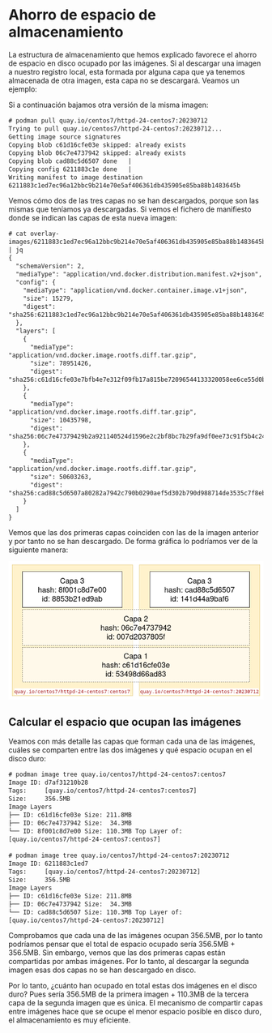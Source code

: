 # Ahorro de espacio de almacenamiento

La estructura de almacenamiento que hemos explicado favorece el ahorro de espacio en disco ocupado por las imágenes. Si al descargar una imagen a nuestro registro local, esta formada por alguna capa que ya tenemos almacenada de otra imagen, esta capa no se descargará. Veamos un ejemplo:

Si a continuación bajamos otra versión de la misma imagen:

```
# podman pull quay.io/centos7/httpd-24-centos7:20230712
Trying to pull quay.io/centos7/httpd-24-centos7:20230712...
Getting image source signatures
Copying blob c61d16cfe03e skipped: already exists  
Copying blob 06c7e4737942 skipped: already exists  
Copying blob cad88c5d6507 done   | 
Copying config 6211883c1e done   | 
Writing manifest to image destination
6211883c1ed7ec96a12bbc9b214e70e5af406361db435905e85ba88b1483645b
```

Vemos cómo dos de las tres capas no se han descargados, porque son las mismas que teníamos ya descargadas. Si vemos el fichero de manifiesto donde se indican las capas de esta nueva imagen:

```
# cat overlay-images/6211883c1ed7ec96a12bbc9b214e70e5af406361db435905e85ba88b1483645b/manifest | jq
{
  "schemaVersion": 2,
  "mediaType": "application/vnd.docker.distribution.manifest.v2+json",
  "config": {
    "mediaType": "application/vnd.docker.container.image.v1+json",
    "size": 15279,
    "digest": "sha256:6211883c1ed7ec96a12bbc9b214e70e5af406361db435905e85ba88b1483645b"
  },
  "layers": [
    {
      "mediaType": "application/vnd.docker.image.rootfs.diff.tar.gzip",
      "size": 78951426,
      "digest": "sha256:c61d16cfe03e7bfb4e7e312f09fb17a815be72096544133320058ee6ce55d0b2"
    },
    {
      "mediaType": "application/vnd.docker.image.rootfs.diff.tar.gzip",
      "size": 10435798,
      "digest": "sha256:06c7e47379429b2a921140524d1596e2c2bf8bc7b29fa9df0ee73c91f5b4c24f"
    },
    {
      "mediaType": "application/vnd.docker.image.rootfs.diff.tar.gzip",
      "size": 50603263,
      "digest": "sha256:cad88c5d6507a80282a7942c790b0290aef5d302b790d988714de3535c7f8eb9"
    }
  ]
}
```
Vemos que las dos primeras capas coinciden con las de la imagen anterior y por tanto no se han descargado. De forma gráfica lo podríamos ver de la siguiente manera:

![images4](img/images4.png)

## Calcular el espacio que ocupan las imágenes

Veamos con más detalle las capas que forman cada una de las imágenes, cuáles se comparten entre las dos imágenes y qué espacio ocupan en el disco duro:

```
# podman image tree quay.io/centos7/httpd-24-centos7:centos7
Image ID: d7af31210b28
Tags:     [quay.io/centos7/httpd-24-centos7:centos7]
Size:     356.5MB
Image Layers
├── ID: c61d16cfe03e Size: 211.8MB
├── ID: 06c7e4737942 Size:  34.3MB
└── ID: 8f001c8d7e00 Size: 110.3MB Top Layer of: [quay.io/centos7/httpd-24-centos7:centos7]

# podman image tree quay.io/centos7/httpd-24-centos7:20230712 
Image ID: 6211883c1ed7
Tags:     [quay.io/centos7/httpd-24-centos7:20230712]
Size:     356.5MB
Image Layers
├── ID: c61d16cfe03e Size: 211.8MB
├── ID: 06c7e4737942 Size:  34.3MB
└── ID: cad88c5d6507 Size: 110.3MB Top Layer of: [quay.io/centos7/httpd-24-centos7:20230712]
```

Comprobamos que cada una de las imágenes ocupan 356.5MB, por lo tanto podríamos pensar que el total de espacio ocupado sería 356.5MB + 356.5MB. Sin embargo, vemos que las dos primeras capas están compartidas por ambas imágenes. Por lo tanto, al descargar la segunda imagen esas dos capas no se han descargado en disco.

Por lo tanto, ¿cuánto han ocupado en total estas dos imágenes en el disco duro? Pues sería 356.5MB de la primera imagen + 110.3MB de la tercera capa de la segunda imagen que es única. El mecanismo de compartir capas entre imágenes hace que se ocupe el menor espacio posible en disco duro, el almacenamiento es muy eficiente.


